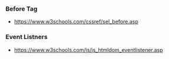 ### Before Tag
- https://www.w3schools.com/cssref/sel_before.asp

### Event Listners
- https://www.w3schools.com/js/js_htmldom_eventlistener.asp